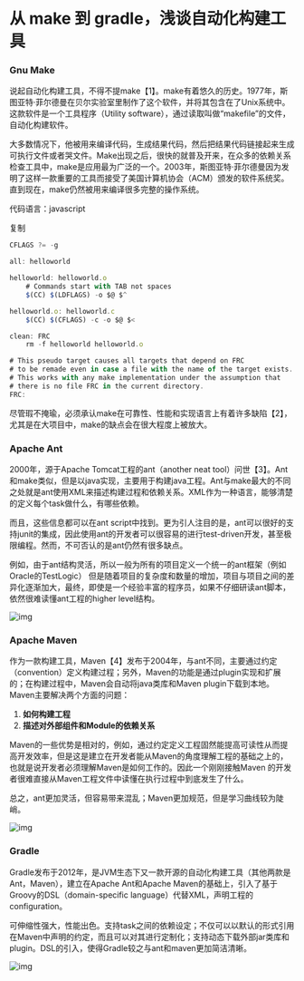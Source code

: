 # 从 make 到 gradle，浅谈自动化构建工具

### **Gnu Make**

说起自动化构建工具，不得不提make【1】。make有着悠久的历史。1977年，斯图亚特·菲尔德曼在贝尔实验室里制作了这个软件，并将其包含在了Unix系统中。这款软件是一个工具程序（Utility software），通过读取叫做“makefile”的文件，自动化构建软件。

大多数情况下，他被用来编译代码，生成结果代码，然后把结果代码链接起来生成可执行文件或者哭文件。Make出现之后，很快的就普及开来，在众多的依赖关系检查工具中，make是应用最为广泛的一个。2003年，斯图亚特·菲尔德曼因为发明了这样一款重要的工具而接受了美国计算机协会（ACM）颁发的软件系统奖。直到现在，make仍然被用来编译很多完整的操作系统。

代码语言：javascript

复制

```javascript
CFLAGS ?= -g

all: helloworld

helloworld: helloworld.o
    # Commands start with TAB not spaces
    $(CC) $(LDFLAGS) -o $@ $^

helloworld.o: helloworld.c
    $(CC) $(CFLAGS) -c -o $@ $<

clean: FRC
    rm -f helloworld helloworld.o

# This pseudo target causes all targets that depend on FRC
# to be remade even in case a file with the name of the target exists.
# This works with any make implementation under the assumption that
# there is no file FRC in the current directory.
FRC:
```

尽管瑕不掩瑜，必须承认make在可靠性、性能和实现语言上有着许多缺陷【2】，尤其是在大项目中，make的缺点会在很大程度上被放大。

### **Apache Ant**

2000年，源于Apache Tomcat工程的ant（another neat tool）问世【3】。Ant和make类似，但是以java实现，主要用于构建java工程。Ant与make最大的不同之处就是ant使用XML来描述构建过程和依赖关系。XML作为一种语言，能够清楚的定义每个task做什么，有哪些依赖。

而且，这些信息都可以在ant script中找到。更为引人注目的是，ant可以很好的支持junit的集成，因此使用ant的开发者可以很容易的进行test-driven开发，甚至极限编程。然而，不可否认的是ant仍然有很多缺点。

例如，由于ant结构灵活，所以一般为所有的项目定义一个统一的ant框架（例如Oracle的TestLogic） 但是随着项目的复杂度和数量的增加，项目与项目之间的差异化逐渐加大，最终，即使是一个经验丰富的程序员，如果不仔细研读ant脚本，依然很难读懂ant工程的higher level结构。

![img](https://ask.qcloudimg.com/http-save/yehe-198529/emmwai2sd9.jpeg)

### **Apache Maven**

作为一款构建工具，Maven【4】发布于2004年，与ant不同，主要通过约定（convention）定义构建过程；另外，Maven的功能是通过plugin实现和扩展的；在构建过程中，Maven会自动将java类库和Maven plugin下载到本地。Maven主要解决两个方面的问题：

1. **如何构建工程**
2. **描述对外部组件和Module的依赖关系**

Maven的一些优势是相对的，例如，通过约定定义工程固然能提高可读性从而提高开发效率，但是这是建立在开发者能从Maven的角度理解工程的基础之上的，也就是说开发者必须理解Maven是如何工作的。因此一个刚刚接触Maven 的开发者很难直接从Maven工程文件中读懂在执行过程中到底发生了什么。

总之，ant更加灵活，但容易带来混乱；Maven更加规范，但是学习曲线较为陡峭。

![img](https://ask.qcloudimg.com/http-save/yehe-198529/b8gc795h8h.jpeg)

### **Gradle**

Gradle发布于2012年，是JVM生态下又一款开源的自动化构建工具（其他两款是Ant，Maven），建立在Apache Ant和Apache Maven的基础上，引入了基于Groovy的DSL（domain-specific language）代替XML，声明工程的configuration。

可伸缩性强大，性能出色。支持task之间的依赖设定；不仅可以以默认的形式引用在Maven中声明的约定，而且可以对其进行定制化；支持动态下载外部jar类库和plugin。DSL的引入，使得Gradle较之与ant和maven更加简洁清晰。

![img](https://ask.qcloudimg.com/http-save/yehe-198529/qi6n4i27iy.jpeg)